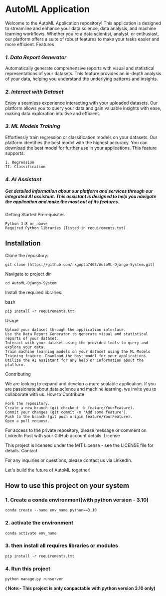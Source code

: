 # AutoML Application

Welcome to the AutoML Application repository! This application is designed to streamline and enhance your data science, data analysis, and machine learning workflows. Whether you're a data scientist, analyst, or enthusiast, our platform offers a suite of robust features to make your tasks easier and more efficient.
Features

### *1. Data Report Generator*

Automatically generate comprehensive reports with visual and statistical representations of your datasets. This feature provides an in-depth analysis of your data, helping you understand the underlying patterns and insights.

### *2. Interact with Dataset*

Enjoy a seamless experience interacting with your uploaded datasets. Our platform allows you to query your data and gain valuable insights with ease, making data exploration intuitive and efficient.

### *3. ML Models Training*

Effortlessly train regression or classification models on your datasets. Our platform identifies the best model with the highest accuracy. You can download the best model for further use in your applications. This feature supports:

    I. Regression
    II. Classification

### *4. AI Assistant*

##### Get detailed information about our platform and services through our integrated AI assistant. This assistant is designed to help you navigate the application and make the most out of its features.
Getting Started
Prerequisites

    Python 3.8 or above
    Required Python libraries (listed in requirements.txt)

## Installation

Clone the repository:

    git clone (https://github.com/rkgupta7463/AutoML-Django-System.git)

Navigate to project dir

    cd AutoML-Django-System

Install the required libraries:

bash

    pip install -r requirements.txt

Usage

    Upload your dataset through the application interface.
    Use the Data Report Generator to generate visual and statistical reports of your dataset.
    Interact with your dataset using the provided tools to query and explore your data.
    Train machine learning models on your dataset using the ML Models Training feature. Download the best model for your applications.
    Utilize the AI Assistant for any help or information about the platform.

Contributing

We are looking to expand and develop a more scalable application. If you are passionate about data science and machine learning, we invite you to collaborate with us.
How to Contribute

    Fork the repository.
    Create a new branch (git checkout -b feature/YourFeature).
    Commit your changes (git commit -m 'Add some feature').
    Push to the branch (git push origin feature/YourFeature).
    Open a pull request.

For access to the private repository, please message or comment on LinkedIn Post with your GitHub account details.
License

This project is licensed under the MIT License - see the LICENSE file for details.
Contact

For any inquiries or questions, please contact us via LinkedIn.

Let's build the future of AutoML together!



## How to use this project on your system

### 1. Create a conda environment(with python version - 3.10)

    conda create --name env_name python==3.10
    
### 2. activate the environment 

    conda activate env_name

### 3. then install all requires libraries or modules

    pip install -r requirements.txt

### 4. Run this project 

    python manage.py runserver


**( Note:- This project is only conpactable with python version 3.10 only)**
